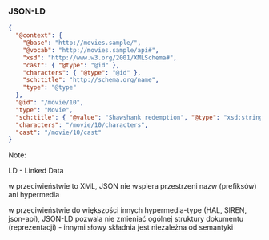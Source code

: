 ### JSON-LD

``` json
{
  "@context": {
    "@base": "http://movies.sample/",
    "@vocab": "http://movies.sample/api#",
    "xsd": "http://www.w3.org/2001/XMLSchema#",
    "cast": { "@type": "@id" },
    "characters": { "@type": "@id" },
    "sch:title": "http://schema.org/name",
    "type": "@type"
  },
  "@id": "/movie/10",
  "type": "Movie",
  "sch:title": { "@value": "Shawshank redemption", "@type": "xsd:string" },
  "characters": "/movie/10/characters",
  "cast": "/movie/10/cast"
}
```

Note:

LD - Linked Data

w przeciwieństwie to XML, JSON nie wspiera przestrzeni nazw (prefiksów) ani hypermedia

w przeciwieństwie do większości innych hypermedia-type (HAL, SIREN, json-api), JSON-LD pozwala nie zmieniać ogólnej struktury
dokumentu (reprezentacji) - innymi słowy składnia jest niezależna od semantyki
